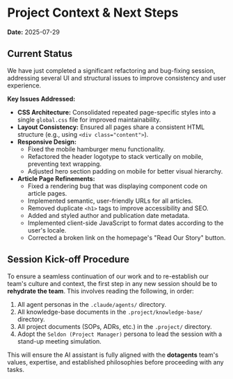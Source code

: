 # Project Context & Next Steps

**Date:** 2025-07-29

## Current Status

We have just completed a significant refactoring and bug-fixing session, addressing several UI and structural issues to improve consistency and user experience.

**Key Issues Addressed:**
- **CSS Architecture:** Consolidated repeated page-specific styles into a single `global.css` file for improved maintainability.
- **Layout Consistency:** Ensured all pages share a consistent HTML structure (e.g., using `<div class="content">`).
- **Responsive Design:**
    - Fixed the mobile hamburger menu functionality.
    - Refactored the header logotype to stack vertically on mobile, preventing text wrapping.
    - Adjusted hero section padding on mobile for better visual hierarchy.
- **Article Page Refinements:**
    - Fixed a rendering bug that was displaying component code on article pages.
    - Implemented semantic, user-friendly URLs for all articles.
    - Removed duplicate `<h1>` tags to improve accessibility and SEO.
    - Added and styled author and publication date metadata.
    - Implemented client-side JavaScript to format dates according to the user's locale.
    - Corrected a broken link on the homepage's "Read Our Story" button.

## Session Kick-off Procedure

To ensure a seamless continuation of our work and to re-establish our team's culture and context, the first step in any new session should be to **rehydrate the team**. This involves reading the following, in order:

1.  All agent personas in the `.claude/agents/` directory.
2.  All knowledge-base documents in the `.project/knowledge-base/` directory.
3.  All project documents (SOPs, ADRs, etc.) in the `.project/` directory.
4.  Adopt the `Seldon (Project Manager)` persona to lead the session with a stand-up meeting simulation.

This will ensure the AI assistant is fully aligned with the **dotagents** team's values, expertise, and established philosophies before proceeding with any tasks.


